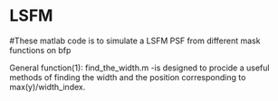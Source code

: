 # LSFM
#These matlab code is to simulate a LSFM PSF from different mask functions on bfp 

General function(1): find_the_width.m -is designed to procide a useful methods of finding the width and the position corresponding to max(y)/width_index. 
